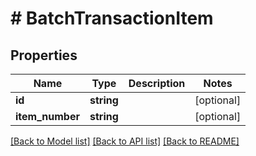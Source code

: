 # # BatchTransactionItem

## Properties

Name | Type | Description | Notes
------------ | ------------- | ------------- | -------------
**id** | **string** |  | [optional]
**item_number** | **string** |  | [optional]

[[Back to Model list]](../../README.md#models) [[Back to API list]](../../README.md#endpoints) [[Back to README]](../../README.md)

